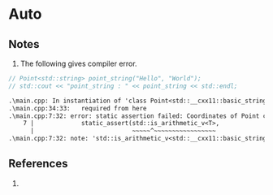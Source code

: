 # Auto

## Notes
1. The following gives compiler error.

```cpp
// Point<std::string> point_string("Hello", "World");
// std::cout << "point_string : " << point_string << std::endl;
```

```txt
.\main.cpp: In instantiation of 'class Point<std::__cxx11::basic_string<char> >':
.\main.cpp:34:33:   required from here
.\main.cpp:7:32: error: static assertion failed: Coordinates of Point can only be numbers.
    7 |             static_assert(std::is_arithmetic_v<T>,
      |                           ~~~~~^~~~~~~~~~~~~~~~~~
.\main.cpp:7:32: note: 'std::is_arithmetic_v<std::__cxx11::basic_string<char> >' evaluates to false
```

## References

1. 

